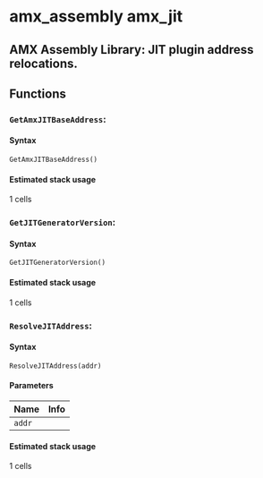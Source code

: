 amx_assembly amx_jit
==========================================
AMX Assembly Library: JIT plugin address relocations.
------------------------------------------



## Functions


### `GetAmxJITBaseAddress`:


#### Syntax


```pawn
GetAmxJITBaseAddress()
```

#### Estimated stack usage
1 cells



### `GetJITGeneratorVersion`:


#### Syntax


```pawn
GetJITGeneratorVersion()
```

#### Estimated stack usage
1 cells



### `ResolveJITAddress`:


#### Syntax


```pawn
ResolveJITAddress(addr)
```


#### Parameters


| 	**Name**	 | 	**Info**	 |
|	---	|	---	|
| 	`addr`	 | 		 |

#### Estimated stack usage
1 cells

